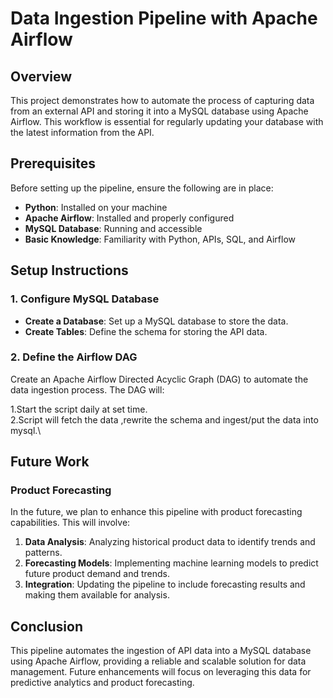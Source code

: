 # **Data Ingestion Pipeline with Apache Airflow**

## **Overview**

This project demonstrates how to automate the process of capturing data from an external API and storing it into a MySQL database using Apache Airflow. This workflow is essential for regularly updating your database with the latest information from the API.

## **Prerequisites**

Before setting up the pipeline, ensure the following are in place:

- **Python**: Installed on your machine
- **Apache Airflow**: Installed and properly configured
- **MySQL Database**: Running and accessible
- **Basic Knowledge**: Familiarity with Python, APIs, SQL, and Airflow

## **Setup Instructions**

### **1. Configure MySQL Database**

- **Create a Database**: Set up a MySQL database to store the data.
- **Create Tables**: Define the schema for storing the API data.

### **2. Define the Airflow DAG**

Create an Apache Airflow Directed Acyclic Graph (DAG) to automate the data ingestion process. The DAG will:

1.Start the script daily at set time.\
2.Script will fetch the data ,rewrite the schema and ingest/put the data into mysql.\
## **Future Work**

### **Product Forecasting**

In the future, we plan to enhance this pipeline with product forecasting capabilities. This will involve:

1. **Data Analysis**: Analyzing historical product data to identify trends and patterns.
2. **Forecasting Models**: Implementing machine learning models to predict future product demand and trends.
3. **Integration**: Updating the pipeline to include forecasting results and making them available for analysis.

## **Conclusion**

This pipeline automates the ingestion of API data into a MySQL database using Apache Airflow, providing a reliable and scalable solution for data management. Future enhancements will focus on leveraging this data for predictive analytics and product forecasting.

